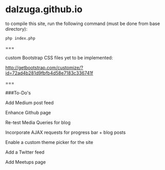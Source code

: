 # dalzuga.github.io

to compile this site, run the following command (must be done from base directory):

`php index.php`

===

custom Bootstrap CSS files yet to be implemented:

http://getbootstrap.com/customize/?id=72ad4b281d9fbfb4d58e7183c336741f

===

###To-Do's

Add Medium post feed

Enhance Github page

Re-test Media Queries for blog

Incorporate AJAX requests for progress bar + blog posts

Enable a custom theme picker for the site

Add a Twitter feed

Add Meetups page
